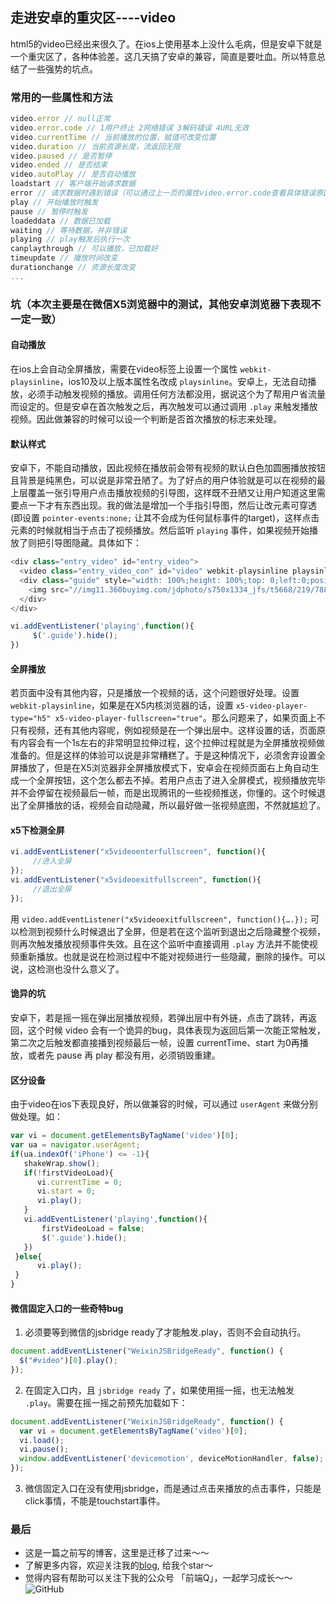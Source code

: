 ## 走进安卓的重灾区----video

html5的video已经出来很久了。在ios上使用基本上没什么毛病，但是安卓下就是一个重灾区了，各种体验差。这几天搞了安卓的兼容，简直是要吐血。所以特意总结了一些强势的坑点。

### 常用的一些属性和方法

```js
video.error // null正常
video.error.code // 1用户终止 2网络错误 3解码错误 4URL无效
video.currentTime // 当前播放的位置，赋值可改变位置
video.duration // 当前资源长度，流返回无限
video.paused // 是否暂停
video.ended // 是否结束
video.autoPlay // 是否自动播放
loadstart // 客户端开始请求数据
error // 请求数据时遇到错误（可以通过上一页的属性video.error.code查看具体错误原因）
play // 开始播放时触发
pause // 暂停时触发
loadeddata // 数据已加载
waiting // 等待数据，并非错误
playing // play触发后执行一次
canplaythrough // 可以播放，已加载好
timeupdate // 播放时间改变
durationchange // 资源长度改变
...
```

### 坑（本次主要是在微信X5浏览器中的测试，其他安卓浏览器下表现不一定一致）

#### 自动播放

在ios上会自动全屏播放，需要在video标签上设置一个属性 `webkit-playsinline`，ios10及以上版本属性名改成 `playsinline`。安卓上，无法自动播放，必须手动触发视频的播放。调用任何方法都没用，据说这个为了帮用户省流量而设定的。但是安卓在首次触发之后，再次触发可以通过调用 `.play` 来触发播放视频。因此做兼容的时候可以设一个判断是否首次播放的标志来处理。

#### 默认样式

安卓下，不能自动播放，因此视频在播放前会带有视频的默认白色加圆圈播放按钮且背景是纯黑色，可以说是非常丑陋了。为了好点的用户体验就是可以在视频的最上层覆盖一张引导用户点击播放视频的引导图，这样既不丑陋又让用户知道这里需要点一下才有东西出现。我的做法是增加一个手指引导图，然后让改元素可穿透(即设置 `pointer-events:none;` 让其不会成为任何鼠标事件的target)，这样点击元素的时候就相当于点击了视频播放。然后监听 `playing` 事件，如果视频开始播放了则把引导图隐藏。具体如下：
```js
<div class="entry_video" id="entry_video">
  <video class="entry_video_con" id="video" webkit-playsinline playsinline src="//wq.360buyimg.com/fd/h5/1707/entryvideo/images/meirenyu_7f7e46da.mp4" autoplay="true"></video>
  <div class="guide" style="width: 100%;height: 100%;top: 0;left:0;position: absolute;pointer-events:none;">
    <img src="//img11.360buyimg.com/jdphoto/s750x1334_jfs/t5668/219/7883436652/42409/2a1e4cc0/5976a71bN212dfa7b.png" alt="" style="width:100%;height:100%;pointer-events:none;">
  </div>
</div>

vi.addEventListener('playing',function(){
     $('.guide').hide();
})
```
#### 全屏播放

若页面中没有其他内容，只是播放一个视频的话，这个问题很好处理。设置`webkit-playsinline`，如果是在X5内核浏览器的话，设置 `x5-video-player-type="h5" x5-video-player-fullscreen="true"`。那么问题来了，如果页面上不只有视频，还有其他内容呢，例如视频是在一个弹出层中。这样设置的话，页面原有内容会有一个1s左右的非常明显拉伸过程，这个拉伸过程就是为全屏播放视频做准备的。但是这样的体验可以说是非常糟糕了。于是这种情况下，必须舍弃设置全屏播放了，但是在X5浏览器非全屏播放模式下，安卓会在视频页面右上角自动生成一个全屏按钮，这个怎么都去不掉。若用户点击了进入全屏模式，视频播放完毕并不会停留在视频最后一帧，而是出现腾讯的一些视频推送，你懂的。这个时候退出了全屏播放的话，视频会自动隐藏，所以最好做一张视频底图，不然就尴尬了。

#### x5下检测全屏

```js
vi.addEventListener("x5videoenterfullscreen", function(){
     //进入全屏  
});  
vi.addEventListener("x5videoexitfullscreen", function(){                          
     //退出全屏 
});
```
用 `video.addEventListener("x5videoexitfullscreen", function(){….});` 可以检测到视频什么时候退出了全屏，但是若在这个监听到退出之后隐藏整个视频，则再次触发播放视频事件失效。且在这个监听中直接调用 `.play` 方法并不能使视频重新播放。也就是说在检测过程中不能对视频进行一些隐藏，删除的操作。可以说，这检测也没什么意义了。

#### 诡异的坑

安卓下，若是摇一摇在弹出层播放视频，若弹出层中有外链，点击了跳转，再返回，这个时候 video 会有一个诡异的bug，具体表现为返回后第一次能正常触发，第二次之后触发都直接播到视频最后一帧，设置 currentTime、start 为0再播放，或者先 pause 再 play 都没有用，必须销毁重建。　　

#### 区分设备
由于video在ios下表现良好，所以做兼容的时候，可以通过 `userAgent` 来做分别做处理。如：
```js
var vi = document.getElementsByTagName('video')[0];
var ua = navigator.userAgent;
if(ua.indexOf('iPhone') <= -1){
   shakeWrap.show();
   if(!firstVideoLoad){
      vi.currentTime = 0;
      vi.start = 0;
      vi.play();
   }
   vi.addEventListener('playing',function(){
       firstVideoLoad = false;
       $('.guide').hide();
   })         
 }else{
      vi.play();
 }
}
```
#### 微信固定入口的一些奇特bug

1. 必须要等到微信的jsbridge ready了才能触发.play，否则不会自动执行。

```js
document.addEventListener("WeixinJSBridgeReady", function() {  
  $("#video")[0].play();  
});
```

2. 在固定入口内，且 `jsbridge ready` 了，如果使用摇一摇，也无法触发 `.play`。需要在摇一摇之前预先加载如下：

```js
document.addEventListener("WeixinJSBridgeReady", function() {
  var vi = document.getElementsByTagName('video')[0];
  vi.load(); 
  vi.pause(); 
  window.addEventListener('devicemotion', deviceMotionHandler, false);
});
```

3. 微信固定入口在没有使用jsbridge，而是通过点击来播放的点击事件，只能是click事情，不能是touchstart事件。

### 最后
+ 这是一篇之前写的博客，这里是迁移了过来～～
+ 了解更多内容，欢迎关注我的[blog](https://github.com/LuckyWinty/blog), 给我个star～
+ 觉得内容有帮助可以关注下我的公众号 「前端Q」，一起学习成长～～
![GitHub](https://user-gold-cdn.xitu.io/2019/9/6/16d0486eb83cf250?w=2800&h=800&f=jpeg&s=174941)
 
